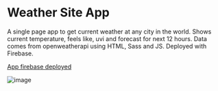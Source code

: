 
# Weather Site App

A single page app to get current weather at any city in the world. Shows current temperature, feels like, uvi and forecast for next 12 hours. Data comes from openweatherapi using HTML, Sass and JS. Deployed with Firebase.

<a href="https://weathersiteapp.web.app//">App firebase deployed</a>

![image](https://user-images.githubusercontent.com/85759378/162770646-28bf37ff-e362-418d-a28e-696634bb1882.png)

